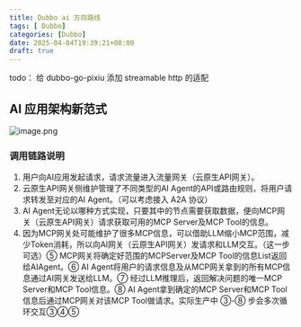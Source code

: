 ```yaml
---
title: Dubbo ai 方向路线
tags: [ Dubbo]
categories: [Dubbo]
date: 2025-04-04T19:39:21+08:00
draft: true
---
```

todo： 给 dubbo-go-pixiu 添加 streamable http 的适配

## AI 应用架构新范式

![image.png](https://img.simi.host/20250422133722.png)

### 调用链路说明

1. 用户向AI应用发起请求，请求流量进入流量网关（云原生API网关）。
2. 云原生API网关侧维护管理了不同类型的AI Agent的API或路由规则，将用户请求转发至对应的AI Agent。（可以考虑接入 A2A 协议）
3. AI Agent无论以哪种方式实现，只要其中的节点需要获取数据，便向MCP网关（云原生API网关）请求获取可用的MCP Server及MCP Tool的信息。
4. 因为MCP网关处可能维护了很多MCP信息，可以借助LLM缩小MCP范围，减少Token消耗，所以向AI网关（云原生API网关）发请求和LLM交互。（这一步可选）⑤ MCP网关将确定好范围的MCPServer及MCP Tool的信息List返回给AIAgent。⑥ AI Agent将用户的请求信息及从MCP网关拿到的所有MCP信息通过AI网关发送给LLM。⑦ 经过LLM推理后，返回解决问题的唯一MCP Server和MCP Tool信息。⑧ AI Agent拿到确定的MCP Server和MCP Tool信息后通过MCP网关对该MCP Tool做请求。实际生产中 ③-⑧ 步会多次循环交互③④⑤